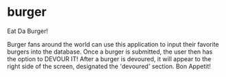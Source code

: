 # burger

Eat Da Burger!  

Burger fans around the world can use this application to input their favorite burgers into the database.  Once a burger is submitted, the user then has the option to DEVOUR IT!  After a burger is devoured, it will appear to the right side of the screen, designated the 'devoured' section.  Bon Appetit!
